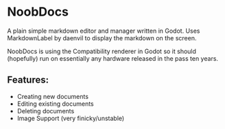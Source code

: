 # NoobDocs
A plain simple markdown editor and manager written in Godot. Uses MarkdownLabel by daenvil to display the markdown on the screen.

NoobDocs is using the Compatibility renderer in Godot so it should (hopefully) run on essentially any hardware released in the pass ten years.

## Features:
- Creating new documents
- Editing existing documents
- Deleting documents
- Image Support (very finicky/unstable)

